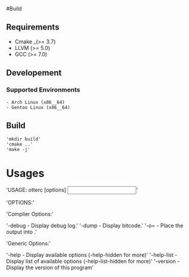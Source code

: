 #Build

## Requirements

+ Cmake _(>= 3.7)
+ LLVM (>= 5.0)
+ GCC (>= 7.0)

## Developement

### Supported Environments

	- Arch Linux (x86__64)
	- Gentoo Linux (x86__64)

## Build
	'mkdir build'
	'cmake ..'
	'make -j'

# Usages

'USAGE: otterc [options] <input>'

'OPTIONS:'

'Complier Options:'

  '-debug     - Display debug log.'
  '-dump      - Display bitcode.'
  '-o=<file>  - Place the output into <file>.'

'Generic Options:'

  '-help      - Display available options (-help-hidden for more)'
  '-help-list - Display list of available options (-help-list-hidden for more)'
  '-version   - Display the version of this program'
